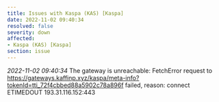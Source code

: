 ```yaml
---
title: Issues with Kaspa (KAS) [Kaspa]
date: 2022-11-02 09:40:34
resolved: false
severity: down
affected:
- Kaspa (KAS) [Kaspa]
section: issue
---
```


*2022-11-02 09:40:34* The gateway is unreachable: FetchError request to https://gateways.kaffinp.xyz/kaspa/meta-info?tokenId=tti_72f4cbbed88a5902c78a896f failed, reason: connect ETIMEDOUT 193.31.116.152:443